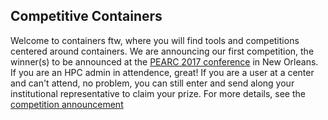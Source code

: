 ## Competitive Containers

Welcome to containers ftw, where you will find tools and competitions centered around containers. We are announcing our first competition, the winner(s) to be announced at the [PEARC 2017 conference](https://www.pearc17.pearc.org/) in New Orleans. If you are an HPC admin in attendence, great! If you are a user at a center and can't attend, no problem, you can still enter and send along your institutional representative to claim your prize. For more details, see the [competition announcement](competitions/pearc2017.md)
